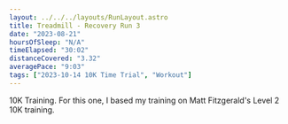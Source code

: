 ```yaml
---
layout: ../../../layouts/RunLayout.astro
title: Treadmill - Recovery Run 3
date: "2023-08-21"
hoursOfSleep: "N/A"
timeElapsed: "30:02"
distanceCovered: "3.32"
averagePace: "9:03"
tags: ["2023-10-14 10K Time Trial", "Workout"]
---
```


10K Training. For this one, I based my training on Matt Fitzgerald's Level 2 10K training.
